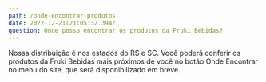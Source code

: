 ```yaml
---
path: /onde-encontrar-produtos
date: 2022-12-21T21:05:32.394Z
question: Onde posso encontrar os produtos da Fruki Bebidas?
---
```

Nossa distribuição é nos estados do RS e SC. Você poderá conferir os
produtos da Fruki Bebidas mais próximos de você no botão Onde Encontrar no
menu do site, que será disponibilizado em breve.
